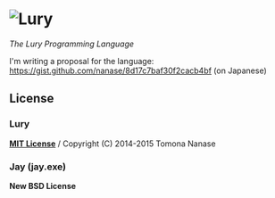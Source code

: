 ![Lury][Lury]
====

_The Lury Programming Language_

I'm writing a proposal for the language: https://gist.github.com/nanase/8d17c7baf30f2cacb4bf (on Japanese)

## License

### Lury

[__MIT License__](../master/LICENSE.lury) /
Copyright (C) 2014-2015 Tomona Nanase

### Jay (jay.exe)

__New BSD License__

[Lury]: https://raw.githubusercontent.com/nanase/lury/master/logo/lury.png